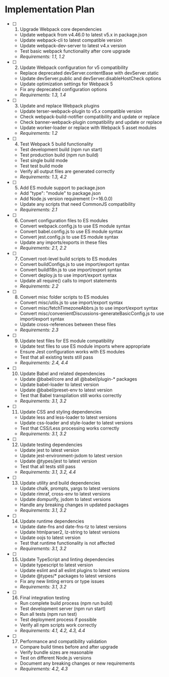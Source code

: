 # Implementation Plan

- [ ] 1. Upgrade Webpack core dependencies
  - Update webpack from v4.46.0 to latest v5.x in package.json
  - Update webpack-cli to latest compatible version
  - Update webpack-dev-server to latest v4.x version
  - Test basic webpack functionality after core upgrade
  - _Requirements: 1.1, 1.2_

- [ ] 2. Update Webpack configuration for v5 compatibility
  - Replace deprecated devServer.contentBase with devServer.static
  - Update devServer.public and devServer.disableHostCheck options
  - Update optimization settings for Webpack 5
  - Fix any deprecated configuration options
  - _Requirements: 1.3, 1.4_

- [ ] 3. Update and replace Webpack plugins
  - Update terser-webpack-plugin to v5.x compatible version
  - Check webpack-build-notifier compatibility and update or replace
  - Check banner-webpack-plugin compatibility and update or replace
  - Update worker-loader or replace with Webpack 5 asset modules
  - _Requirements: 1.2_

- [ ] 4. Test Webpack 5 build functionality
  - Test development build (npm run start)
  - Test production build (npm run build)
  - Test single build mode
  - Test test build mode
  - Verify all output files are generated correctly
  - _Requirements: 1.3, 4.2_

- [ ] 5. Add ES module support to package.json
  - Add "type": "module" to package.json
  - Add Node.js version requirement (>=16.0.0)
  - Update any scripts that need CommonJS compatibility
  - _Requirements: 2.1_

- [ ] 6. Convert configuration files to ES modules
  - Convert webpack.config.js to use ES module syntax
  - Convert babel.config.js to use ES module syntax
  - Convert jest.config.js to use ES module syntax
  - Update any imports/exports in these files
  - _Requirements: 2.1, 2.2_

- [ ] 7. Convert root-level build scripts to ES modules
  - Convert buildConfigs.js to use import/export syntax
  - Convert buildI18n.js to use import/export syntax
  - Convert deploy.js to use import/export syntax
  - Update all require() calls to import statements
  - _Requirements: 2.2_

- [ ] 8. Convert misc folder scripts to ES modules
  - Convert misc/utils.js to use import/export syntax
  - Convert misc/fetchTimezoneAbbrs.js to use import/export syntax
  - Convert misc/convenientDiscussions-generateBasicConfig.js to use import/export syntax
  - Update cross-references between these files
  - _Requirements: 2.3_

- [ ] 9. Update test files for ES module compatibility
  - Update test files to use ES module imports where appropriate
  - Ensure Jest configuration works with ES modules
  - Test that all existing tests still pass
  - _Requirements: 2.4, 4.4_

- [ ] 10. Update Babel and related dependencies
  - Update @babel/core and all @babel/plugin-* packages
  - Update babel-loader to latest version
  - Update @babel/preset-env to latest version
  - Test that Babel transpilation still works correctly
  - _Requirements: 3.1, 3.2_

- [ ] 11. Update CSS and styling dependencies
  - Update less and less-loader to latest versions
  - Update css-loader and style-loader to latest versions
  - Test that CSS/Less processing works correctly
  - _Requirements: 3.1, 3.2_

- [ ] 12. Update testing dependencies
  - Update jest to latest version
  - Update jest-environment-jsdom to latest version
  - Update @types/jest to latest version
  - Test that all tests still pass
  - _Requirements: 3.1, 3.2, 4.4_

- [ ] 13. Update utility and build dependencies
  - Update chalk, prompts, yargs to latest versions
  - Update rimraf, cross-env to latest versions
  - Update dompurify, jsdom to latest versions
  - Handle any breaking changes in updated packages
  - _Requirements: 3.1, 3.2_

- [ ] 14. Update runtime dependencies
  - Update date-fns and date-fns-tz to latest versions
  - Update htmlparser2, lz-string to latest versions
  - Update oojs to latest version
  - Test that runtime functionality is not affected
  - _Requirements: 3.1, 3.2_

- [ ] 15. Update TypeScript and linting dependencies
  - Update typescript to latest version
  - Update eslint and all eslint plugins to latest versions
  - Update @types/* packages to latest versions
  - Fix any new linting errors or type issues
  - _Requirements: 3.1, 3.2_

- [ ] 16. Final integration testing
  - Run complete build process (npm run build)
  - Test development server (npm run start)
  - Run all tests (npm run test)
  - Test deployment process if possible
  - Verify all npm scripts work correctly
  - _Requirements: 4.1, 4.2, 4.3, 4.4_

- [ ] 17. Performance and compatibility validation
  - Compare build times before and after upgrade
  - Verify bundle sizes are reasonable
  - Test on different Node.js versions
  - Document any breaking changes or new requirements
  - _Requirements: 4.2, 4.3_